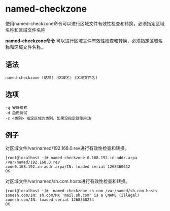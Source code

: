 named-checkzone
===

使用named-checkzone命令可以进行区域文件有效性检查和转换，必须指定区域名称和区域文件名称


**named-checkzone命令** 可以进行区域文件有效性检查和转换，必须指定区域名称和区域文件名称。

##  语法

```
named-checkzone [选项] [区域名] [区域文件名]
```

##  选项

```
-q 安静模式
-d 启用调试
-c <类别> 指定区域的类别。如果没指定就使用IN
```

## 例子

对区域文件/var/named/192.168.0.rev进行有效性检查和转换。

```
[root@localhost ~]# named-checkzone 0.168.192.in-addr.arpa /var/named/192.168.0.rev
zone0.168.192.in-addr.arpa/IN: loaded serial 1268360612
OK
```

对区域文件/var/named/sh.com.hosts进行有效性检查和转换。

```
[root@localhost ~]#  named-checkzone sh.com /var/named/sh.com.hosts
zonesh.com/IN: sh.com/MX 'mail.sh.com' is a CNAME (illegal)
zonesh.com/IN: loaded serial 1268360234
OK
```


